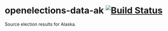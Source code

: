 openelections-data-ak [![Build Status](https://github.com/openelections/openelections-data-ak/actions/workflows/format_tests.yml/badge.svg?branch=master)](https://github.com/openelections/openelections-data-ak/actions)
=====================

Source election results for Alaska.
